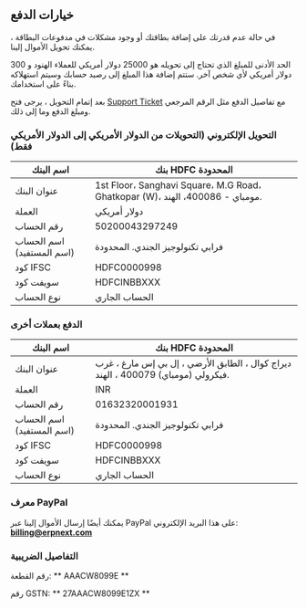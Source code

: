 ## خيارات الدفع

في حالة عدم قدرتك على إضافة بطاقتك أو وجود مشكلات في مدفوعات البطاقة ، يمكنك تحويل الأموال إلينا.

الحد الأدنى للمبلغ الذي تحتاج إلى تحويله هو 25000 دولار أمريكي للعملاء الهنود و 300 دولار أمريكي لأي شخص آخر. ستتم إضافة هذا المبلغ إلى رصيد حسابك وسيتم استهلاكه بناءً على استخدامك.

بعد إتمام التحويل ، يرجى فتح [Support Ticket](https://frappecloud.com/support) مع تفاصيل الدفع مثل الرقم المرجعي ومبلغ الدفع وما إلى ذلك.

### التحويل الإلكتروني (التحويلات من الدولار الأمريكي إلى الدولار الأمريكي فقط)

| اسم البنك | بنك HDFC المحدودة |
| --- | --- |
| عنوان البنك | 1st Floor، Sanghavi Square، M.G Road، Ghatkopar (W)، مومباي - 400086، الهند. |
| العملة | دولار أمريكي |
| رقم الحساب | 50200043297249 |
| اسم الحساب (اسم المستفيد) | فرابي تكنولوجيز الجندي. المحدودة |
| كود IFSC | HDFC0000998 |
| سويفت كود | HDFCINBBXXX |
| نوع الحساب | الحساب الجاري |

### الدفع بعملات أخرى

| اسم البنك | بنك HDFC المحدودة |
| --- | --- |
| عنوان البنك | ديراج كوال ، الطابق الأرضي ، إل بي إس مارغ ، غرب فيكرولي (مومباي) 400079 ، الهند. |
| العملة | INR |
| رقم الحساب | 01632320001931 |
| اسم الحساب (اسم المستفيد) | فرابي تكنولوجيز الجندي. المحدودة |
| كود IFSC | HDFC0000998 |
| سويفت كود | HDFCINBBXXX |
| نوع الحساب | الحساب الجاري |

### معرف PayPal

يمكنك أيضًا إرسال الأموال إلينا عبر PayPal على هذا البريد الإلكتروني: **billing@erpnext.com**

### التفاصيل الضريبية

رقم القطعة: ** AAACW8099E **

رقم GSTN: ** 27AAACW8099E1ZX **